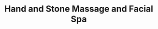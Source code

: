 ---
title: "Hand and Stone Massage and Facial Spa"
url: /austin/hand-and-stone-massage-and-facial-spa/
shop: Kosmetik
---